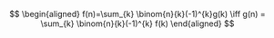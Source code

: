 $$
\begin{aligned}
f(n)=\sum_{k} \binom{n}{k}(-1)^{k}g(k) \iff g(n) = \sum_{k} \binom{n}{k}(-1)^{k} f(k)
\end{aligned}
$$
